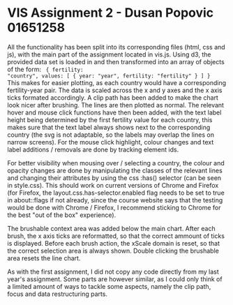 # VIS Assignment 2 - Dusan Popovic 01651258

All the functionality has been split into its corresponding files (html, css and js), with the main part of the assignment
located in vis.js.
Using d3, the provided data set is loaded in and then transformed into an array of objects of the form:
<code>
            {
                fertility: "country",
                values: [
                    {
                        year: "year",
                        fertility: "fertility"
                    }
                ]
            }
</code>
This makes for easier plotting, as each country would have a corresponding fertility-year pair.
The data is scaled across the x and y axes and the x axis ticks formated accordingly.
A clip path has been added to make the chart look nicer after brushing. The lines are then plotted as normal.
The relevant hover and mouse click functions have then been added, with the text label height being determined by the first fertility value for each country,
this makes sure that the text label always shows next to the corresponding country (the svg is not adaptable, so the labels may overlap the lines on narrow screens).
For the mouse click highlight, colour changes and text label additions / removals are done by tracking element ids.

For better visibility when mousing over / selecting a country, the colour and opacity changes are done by manipulating the classes of the relevant lines and changing their attributes by using the css :has() selector (can be seen in style.css). This should work on current versions of Chrome and Firefox (for Firefox, the layout.css.has-selector.enabled flag needs to be set to true in about::flags if not already, since the course website says that the testing would be done with Chrome / Firefox, I recommend sticking to Chrome for the best "out of the box" experience).

The brushable context area was added below the main chart. After each brush, the x axis ticks are reformatted, so that the correct ammount of ticks is displayed. 
Before each brush action, the xScale domain is reset, so that the correct selection area is always shown. Double clicking the brushable area resets the line chart.

As with the first assignment, I did not copy any code directly from my last year's assignment. Some parts are however similar, as I could only think of a limited amount of ways to tackle some aspects, namely the clip path, focus and data restructuring parts. 